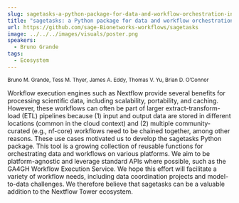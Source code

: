 ```yaml
---
slug: sagetasks-a-python-package-for-data-and-workflow-orchestration-in-the-cloud
title: "sagetasks: a Python package for data and workflow orchestration in the cloud"
url: https://github.com/sage-Bionetworks-workflows/sagetasks
image: ../../../images/visuals/poster.png
speakers:
  - Bruno Grande
tags:
  - Ecosystem
---
```

<div className="mb-8">
  <small className="typo-small">
    Bruno M. Grande, Tess M. Thyer, James A. Eddy, Thomas V. Yu, Brian D. O’Connor
  </small>
</div>

Workflow execution engines such as Nextflow provide several benefits for processing scientific data, including scalability, portability, and caching. However, these workflows can often be part of larger extract-transform-load (ETL) pipelines because (1) input and output data are stored in different locations (common in the cloud context) and (2) multiple community-curated (e.g., nf-core) workflows need to be chained together, among other reasons. These use cases motivated us to develop the sagetasks Python package. This tool is a growing collection of reusable functions for orchestrating data and workflows on various platforms. We aim to be platform-agnostic and leverage standard APIs where possible, such as the GA4GH Workflow Execution Service. We hope this effort will facilitate a variety of workflow needs, including data coordination projects and model-to-data challenges. We therefore believe that sagetasks can be a valuable addition to the Nextflow Tower ecosystem.
